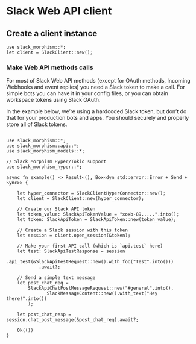 # Slack Web API client

## Create a client instance

```rust,noplaypen
use slack_morphism::*;
let client = SlackClient::new();
```

### Make Web API methods calls

For most of Slack Web API methods (except for OAuth methods, Incoming Webhooks and event replies)
you need a Slack token to make a call.
For simple bots you can have it in your config files, or you can obtain
workspace tokens using Slack OAuth.

In the example below, we’re using a hardcoded Slack token, but don’t do that for your production bots and apps.
You should securely and properly store all of Slack tokens.

```rust,noplaypen

use slack_morphism::*;
use slack_morphism::api::*;
use slack_morphism_models::*;

// Slack Morphism Hyper/Tokio support
use slack_morphism_hyper::*;

async fn example() -> Result<(), Box<dyn std::error::Error + Send + Sync>> {
   
    let hyper_connector = SlackClientHyperConnector::new();
    let client = SlackClient::new(hyper_connector);
    
    // Create our Slack API token
    let token_value: SlackApiTokenValue = "xoxb-89.....".into();
    let token: SlackApiToken = SlackApiToken::new(token_value);
    
    // Create a Slack session with this token
    let session = client.open_session(&token);
    
    // Make your first API call (which is `api.test` here)
    let test: SlackApiTestResponse = session
            .api_test(&SlackApiTestRequest::new().with_foo("Test".into()))
            .await?;

    // Send a simple text message
    let post_chat_req =
        SlackApiChatPostMessageRequest::new("#general".into(),
               SlackMessageContent::new().with_text("Hey there!".into())
        );

    let post_chat_resp = session.chat_post_message(&post_chat_req).await?;

    Ok(())
}
```
